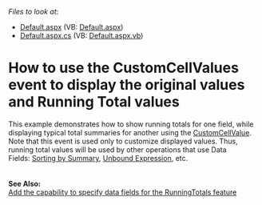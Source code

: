 <!-- default file list -->
*Files to look at*:

* [Default.aspx](./CS/WebApplication1/Default.aspx) (VB: [Default.aspx](./VB/WebApplication1/Default.aspx))
* [Default.aspx.cs](./CS/WebApplication1/Default.aspx.cs) (VB: [Default.aspx.vb](./VB/WebApplication1/Default.aspx.vb))
<!-- default file list end -->
# How to use the CustomCellValues event to display the original values and Running Total values


<p>This example demonstrates how to show running totals for one field, while displaying typical total summaries for another using the <a href="https://documentation.devexpress.com/AspNet/DevExpressWebASPxPivotGridASPxPivotGrid_CustomCellValuetopic.aspx">CustomCellValue</a>. Note that this event is used only to customize displayed values. Thus, running total values will be used by other operations that use Data Fields: <a href="https://documentation.devexpress.com/WindowsForms/CustomDocument9726.aspx">Sorting by Summary</a>, <a href="https://documentation.devexpress.com/#WindowsForms/CustomDocument1799">Unbound Expression</a>, etc. <br><br><br><strong>See Also:</strong> <br><a href="https://www.devexpress.com/Support/Center/p/S30656">Add the capability to specify data fields for the RunningTotals feature</a> </p>

<br/>


